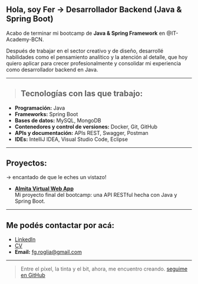 ## Hola, soy Fer → Desarrollador Backend (Java & Spring Boot)

Acabo de terminar mi bootcamp de **Java & Spring Framework** en @IT-Academy-BCN.

Después de trabajar en el sector creativo y de diseño, desarrollé habilidades como el pensamiento analítico y la atención al detalle, que hoy quiero aplicar para crecer profesionalmente y consolidar mi experiencia como desarrollador backend en Java.

---

> ##  Tecnologías con las que trabajo:

- **Programación:** Java  
- **Frameworks:** Spring Boot  
- **Bases de datos:** MySQL, MongoDB  
- **Contenedores y control de versiones:** Docker, Git, GitHub  
- **APIs y documentación:** APIs REST, Swagger, Postman  
- **IDEs:** IntelliJ IDEA, Visual Studio Code, Eclipse

---

## Proyectos:
-> encantado de que le eches un vistazo!

-  **[Almita Virtual Web App](https://github.com/FerGimenezRoglia/AlmitaVirtual_Web_App)**  
  Mi proyecto final del bootcamp: una API RESTful hecha con Java y Spring Boot.

---

## Me podés contactar por acá:

- [LinkedIn](https://www.linkedin.com/in/fergimenezroglia/)
- [CV](https://drive.google.com/file/d/1oowgTLWH1Ka2bmhYeYJHfRsCNGoQdsdY/view?usp=sharing)
- **Email:** fg.roglia@gmail.com

---

> Entre el píxel, la tinta y el bit, ahora, me encuentro creando. 
> [seguime en GitHub](https://github.com/FerGimenezRoglia)
